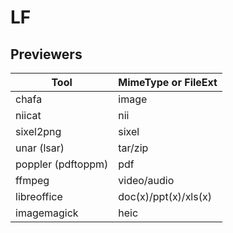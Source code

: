 # LF

## Previewers

| Tool               | MimeType or FileExt  |
| ------------------ | -------------------- |
| chafa              | image                |
| niicat             | nii                  |
| sixel2png          | sixel                |
| unar (lsar)        | tar/zip              |
| poppler (pdftoppm) | pdf                  |
| ffmpeg             | video/audio          |
| libreoffice        | doc(x)/ppt(x)/xls(x) |
| imagemagick        | heic                 |
